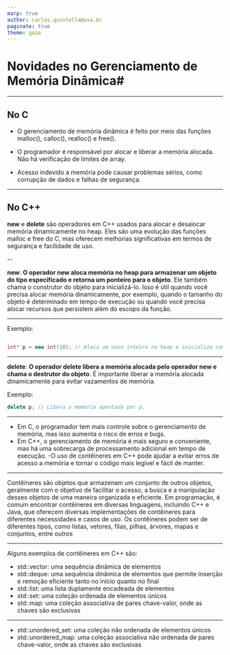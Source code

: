 ```yaml
---
marp: true
author: carlos.quintella@uva.br
paginate: true
theme: gaia
---
```


<!-- _class: lead -->

# Novidades no Gerenciamento de Memória Dinâmica#

---

## No C ##

- O gerenciamento de memória dinâmica é feito por meio das funções malloc(), calloc(), realloc() e free().

- O programador é responsável por alocar e liberar a memória alocada.
    Não há verificação de limites de array.

- Acesso indevido a memória pode causar problemas sérios, como corrupção de dados e falhas de segurança.

---

## No C++ ##

**new** e **delete** são operadores em C++ usados para alocar e desalocar memória dinamicamente no heap. Eles são uma evolução das funções malloc e free do C, mas oferecem melhorias significativas em termos de segurança e facilidade de uso.

--

**new**: **O operador new aloca memória no heap para armazenar um objeto do tipo especificado e retorna um ponteiro para o objeto**. Ele também chama o construtor do objeto para inicializá-lo. Isso é útil quando você precisa alocar memória dinamicamente, por exemplo, quando o tamanho do objeto é determinado em tempo de execução ou quando você precisa alocar recursos que persistem além do escopo da função.

---

Exemplo:

```c++

int* p = new int(10); // Aloca um novo inteiro no heap e inicializa com o valor 10.

```

---

**delete**: **O operador delete libera a memória alocada pelo operador new e chama o destrutor do objeto**. É importante liberar a memória alocada dinamicamente para evitar vazamentos de memória.

Exemplo:

```c++
delete p; // Libera a memória apontada por p.

```

---

- Em C, o programador tem mais controle sobre o gerenciamento de memória, mas isso aumenta o risco de erros e bugs.
- Em C++, o gerenciamento de memória é mais seguro e conveniente, mas há uma sobrecarga de processamento adicional em tempo de execução.
-O uso de contêineres em C++ pode ajudar a evitar erros de acesso a memória e tornar o código mais legível e fácil de manter.

---

Contêineres são objetos que armazenam um conjunto de outros objetos, geralmente com o objetivo de facilitar o acesso, a busca e a manipulação desses objetos de uma maneira organizada e eficiente. Em programação, é comum encontrar contêineres em diversas linguagens, incluindo C++ e Java, que oferecem diversas implementações de contêineres para diferentes necessidades e casos de uso. Os contêineres podem ser de diferentes tipos, como listas, vetores, filas, pilhas, árvores, mapas e conjuntos, entre outros

---

Alguns exemplos de contêineres em C++ são:

- std::vector: uma sequência dinâmica de elementos
- std::deque: uma sequência dinâmica de elementos que permite inserção e remoção eficiente tanto no início quanto no final
- std::list: uma lista duplamente encadeada de elementos
- std::set: uma coleção ordenada de elementos únicos
- std::map: uma coleção associativa de pares chave-valor, onde as chaves são exclusivas

---

- std::unordered_set: uma coleção não ordenada de elementos únicos
- std::unordered_map: uma coleção associativa não ordenada de pares chave-valor, onde as chaves são exclusivas
